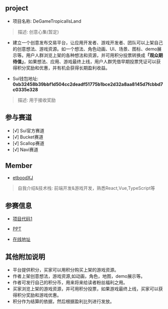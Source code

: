 ## project
- 项目名称: DeGameTropicalIsLand
> 描述: 创意心集(暂定)
- 建立一个创意发布交易平台，让应用开发者、游戏开发者、团队可以上架自己的创意想法、游戏资源。如一个想法、角色动画、UI、场景、图标、demo展示等。用户人群浏览上架的各种想法和资源，并可用积分投票转换成<B>「观众期待值」</B>，如果想法、应用、游戏最终上线，用户人群凭借早期投票凭证可以获得积分奖励和优惠，并有机会获得长期盈利收益。

- Sui钱包地址: **0xb32458b39bbf1d504cc2deadf51775b1bce2d32a8aa8145d7fcbbd7c0335e328**
> 描述: 用于接收奖励

## 参与赛道
- [√] Sui官方赛道
- [√] Bucket赛道
- [√] Scallop赛道
- [√] Navi赛道

## Member
- [etboodXJ](https://github.com/etboodXJ)
> 自我介绍&技术栈: 前端开发&游戏开发，熟悉React,Vue,TypeScript等

## 参赛信息
- [项目代码1](https://github.com/etboodXJ/DeGameTropicalIsLand)

- [PPT]()
- [在线地址]()

## 其他附加说明
* 平台提供积分，买家可以用积分购买上架的游戏资源。
* 作者上架创意想法，游戏资源,如动画，角色，地图，demo展示等。
* 作者可发行自己的积分币，用来将来给读者粉丝福利之用。
* 买家浏览上架的游戏资源，并可用积分投票，如果游戏最终上线，买家可以获得积分奖励和游戏优惠。
* 积分作为结算的依据，然后根据盈利比列进行发放。

